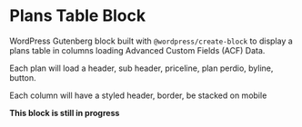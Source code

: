 # Plans Table Block


WordPress Gutenberg block built with `@wordpress/create-block` to display a plans table in columns loading Advanced Custom Fields (ACF) Data.

Each plan will load a header, sub header, priceline, plan perdio, byline, button.

Each column will have a styled header, border, be stacked on mobile

**This block is still in progress**